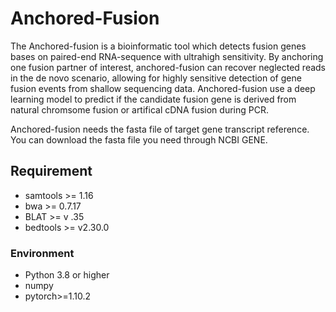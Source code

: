 # Anchored-Fusion
The Anchored-fusion is a bioinformatic tool which detects fusion genes bases on paired-end RNA-sequence with ultrahigh sensitivity. By anchoring one fusion partner of interest, anchored-fusion can recover neglected reads in the de novo scenario, allowing for highly sensitive detection of gene fusion events from shallow sequencing data. Anchored-fusion use a deep learning model to predict if the candidate fusion gene is derived from natural chromsome fusion or artifical cDNA fusion during PCR.

Anchored-fusion needs the fasta file of target gene transcript reference. You can download the fasta file you need through NCBI GENE.

## Requirement

- samtools >= 1.16
- bwa >= 0.7.17
- BLAT >= v .35
- bedtools >= v2.30.0

### Environment

- Python 3.8 or higher
- numpy
- pytorch>=1.10.2
